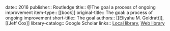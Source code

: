 date:: 2016
publisher:: Routledge
title:: @The goal a process of ongoing improvement
item-type:: [[book]]
original-title:: The goal: a process of ongoing improvement
short-title:: The goal
authors:: [[Eliyahu M. Goldratt]], [[Jeff Cox]]
library-catalog:: Google Scholar
links:: [Local library](zotero://select/library/items/ZM3EGHBL), [Web library](https://www.zotero.org/users/6520516/items/ZM3EGHBL)
